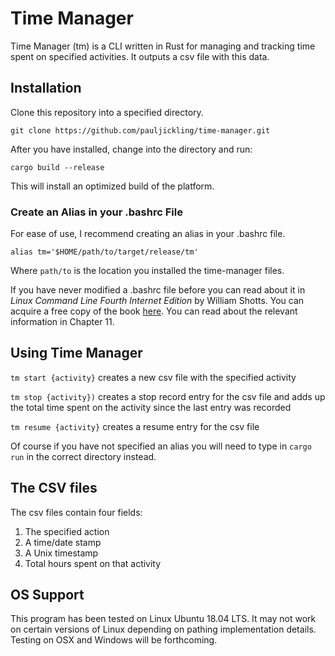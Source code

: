 # Time Manager

Time Manager (tm) is a CLI written in Rust for managing and tracking time spent on specified activities. It outputs a csv file with this data.

## Installation

Clone this repository into a specified directory.

`git clone https://github.com/pauljickling/time-manager.git`

After you have installed, change into the directory and run:

`cargo build --release`

This will install an optimized build of the platform. 

### Create an Alias in your .bashrc File

For ease of use, I recommend creating an alias in your .bashrc file.

`alias tm='$HOME/path/to/target/release/tm'`

Where `path/to` is the location you installed the time-manager files.

If you have never modified a .bashrc file before you can read about it in *Linux Command Line Fourth Internet Edition* by William Shotts. You can acquire a free copy of the book [here](http://www.linuxcommand.org/tlcl.php/). You can read about the relevant information in Chapter 11.

## Using Time Manager

`tm start {activity}` creates a new csv file with the specified activity

`tm stop {activity})` creates a stop record entry for the csv file and adds up the total time spent on the activity since the last entry was recorded

`tm resume {activity}` creates a resume entry for the csv file

Of course if you have not specified an alias you will need to type in `cargo run` in the correct directory instead.

## The CSV files

The csv files contain four fields:

1. The specified action
2. A time/date stamp
3. A Unix timestamp
4. Total hours spent on that activity

## OS Support

This program has been tested on Linux Ubuntu 18.04 LTS. It may not work on certain versions of Linux depending on pathing implementation details. Testing on OSX and Windows will be forthcoming.
